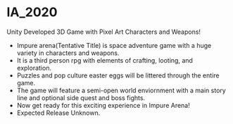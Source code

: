 # IA_2020
Unity Developed 3D Game with Pixel Art Characters and Weapons!

- Impure arena(Tentative Title) is space adventure game with a huge variety in characters and weapons.
- It is a third person rpg with elements of crafting, looting, and exploration.
- Puzzles and pop culture easter eggs will be littered through the entire game.
- The game will feature a semi-open world enviornment with a main story line and optional side quest and boss fights.
- Now get ready for this exciting experience in Impure Arena!
- Expected Release Unknown.
